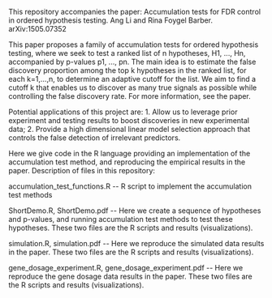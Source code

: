 This repository accompanies the paper:
Accumulation tests for FDR control in ordered hypothesis testing.
Ang Li and Rina Foygel Barber. arXiv:1505.07352

This paper proposes a family of accumulation tests for ordered hypothesis testing, where we seek to test a ranked list of n hypotheses, H1, ..., Hn, accompanied by p-values p1, ..., pn. The main idea is to estimate the false discovery proportion among the top k hypotheses in the ranked list, for each k=1,...,n, to determine an adaptive cutoff for the list. We aim to find a cutoff k that enables us to discover as many true signals as possible while controlling the false discovery rate. For more information, see the paper. 

Potential applications of this project are: 1. Allow us to leverage prior experiment and testing results to boost discoveries in new experimental data; 2. Provide a high dimensional linear model selection approach that controls the false detection of irrelevant predictors.

Here we give code in the R language providing an implementation of the accumulation test method, and reproducing the empirical results in the paper.
Description of files in this repository:

accumulation_test_functions.R -- R script to implement the accumulation test methods

ShortDemo.R, ShortDemo.pdf -- Here we create a sequence of hypotheses and p-values, and running accumulation test methods to test these hypotheses.  These two files are the R scripts and results (visualizations).

simulation.R, simulation.pdf -- Here we reproduce the simulated data results in the paper. These two files are the R scripts and results (visualizations).

gene_dosage_experiment.R, gene_dosage_experiment.pdf -- Here we reproduce the gene dosage data results in the paper. These two files are the R scripts and results (visualizations).
